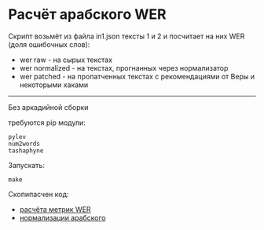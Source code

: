 # Расчёт арабского WER

Скрипт возьмёт из файла in1.json тексты 1 и 2 и посчитает на них WER (доля ошибочных слов):
* wer raw - на сырых текстах
* wer normalized - на текстах, прогнанных через нормализатор
* wer patched - на пропатченных текстах с рекомендациями от Веры и некоторыми хаками

---

Без аркадийной сборки

требуются pip модули:
```
pylev
num2words
tashaphyne
```

Запускать:
```
make
```

Скопипасчен код:
* [расчёта метрик WER](https://a.yandex-team.ru/arc/trunk/arcadia/alice/analytics/wer/metrics_counter.py?rev=r9114337#L451)
* [нормализации арабского](https://a.yandex-team.ru/arc/trunk/arcadia/voicetech/asr/tools/arabic/normalizer/normalizer.py?rev=r9010334#L35)
